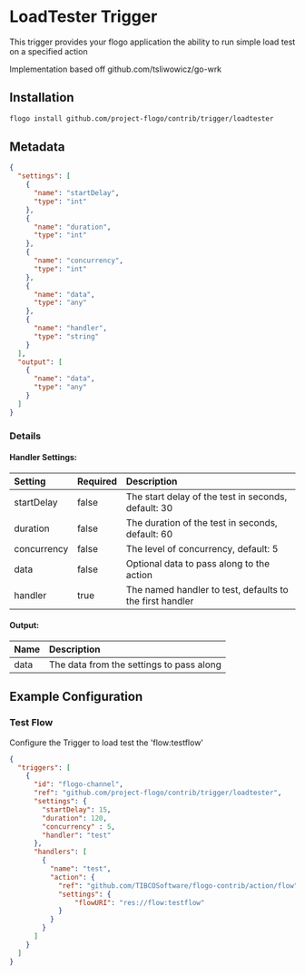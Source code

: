 <!--
title: LoadTester
weight: 4706
-->
# LoadTester Trigger
This trigger provides your flogo application the ability to run simple load test on a specified action

Implementation based off github.com/tsliwowicz/go-wrk

## Installation

```bash
flogo install github.com/project-flogo/contrib/trigger/loadtester
```

## Metadata
```json
{
  "settings": [
    {
      "name": "startDelay",
      "type": "int"
    },
    {
      "name": "duration",
      "type": "int"
    },
    {
      "name": "concurrency",
      "type": "int"
    },
    {
      "name": "data",
      "type": "any"
    },
    {
      "name": "handler",
      "type": "string"
    }
  ],
  "output": [
    {
      "name": "data",
      "type": "any"
    }
  ]
}
```
### Details    
#### Handler Settings:
| Setting  | Required | Description |
|:---------|:---------|:------------|
| startDelay  | false | The start delay of the test in seconds, default: 30|
| duration    | false | The duration of the test in seconds, default: 60 |
| concurrency | false | The level of concurrency, default: 5 |
| data        | false | Optional data to pass along to the action |
| handler     | true  | The named handler to test, defaults to the first handler |

#### Output:
|Name   | Description |
|:--------|:------------|
| data     | The data from the settings to pass along |

## Example Configuration

### Test Flow
Configure the Trigger to load test the 'flow:testflow'

```json
{
  "triggers": [
    {
      "id": "flogo-channel",
      "ref": "github.com/project-flogo/contrib/trigger/loadtester",
      "settings": {
        "startDelay": 15,
        "duration": 120,
        "concurrency" : 5,
        "handler": "test"
      },
      "handlers": [
        {
          "name": "test",
          "action": {
            "ref": "github.com/TIBCOSoftware/flogo-contrib/action/flow",
            "settings": {
                "flowURI": "res://flow:testflow"
            }       
          }
        }
      ]
    }
  ]
}
`````